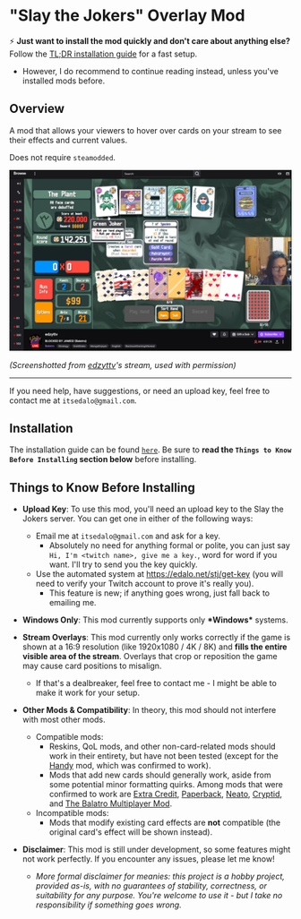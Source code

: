 # "Slay the Jokers" Overlay Mod

⚡ **Just want to install the mod quickly and don't care about anything else?** Follow the [TL;DR installation guide](docs/TLDR-INSTALL.md) for a fast setup.  
- However, I do recommend to continue reading instead, unless you've installed mods before.

## Overview

A mod that allows your viewers to hover over cards on your stream to see their effects and current values.

Does not require `steamodded`.

<img alt="Slay the Jokers Preview Image 1" src="docs/preview1.png" />

*(Screenshotted from [edzyttv](https://www.twitch.tv/edzyttv)'s stream, used with permission)*

---

If you need help, have suggestions, or need an upload key, feel free to contact me at `itsedalo@gmail.com`.

## Installation

The installation guide can be found [`here`](INSTALL.md). Be sure to **read the `Things to Know Before Installing` section below** before installing.

## Things to Know Before Installing

- **Upload Key**: To use this mod, you'll need an upload key to the Slay the Jokers server. You can get one in either of the following ways:
    - Email me at `itsedalo@gmail.com` and ask for a key.
        - Absolutely no need for anything formal or polite, you can just say `Hi, I'm <twitch name>, give me a key.`, word for word if you want. I'll try to send you the key quickly.
    - Use the automated system at https://edalo.net/stj/get-key (you will need to verify your Twitch account to prove it's really you).
        - This feature is new; if anything goes wrong, just fall back to emailing me.

- **Windows Only**: This mod currently supports only **\*Windows\*** systems.

- **Stream Overlays**: This mod currently only works correctly if the game is shown at a 16:9 resolution (like 1920x1080 / 4K / 8K) and **fills the entire visible area of the stream**. Overlays that crop or reposition the game may cause card positions to misalign.
    - If that's a dealbreaker, feel free to contact me - I might be able to make it work for your setup.

- **Other Mods & Compatibility**: In theory, this mod should not interfere with most other mods.
    - Compatible mods:
        - Reskins, QoL mods, and other non-card-related mods should work in their entirety, but have not been tested (except for the [Handy](https://github.com/SleepyG11/HandyBalatro) mod, which was confirmed to work).
        -  Mods that add new cards should generally work, aside from some potential minor formatting quirks. Among mods that were confirmed to work are [Extra Credit](https://github.com/GuilloryCraft/ExtraCredit), [Paperback](https://github.com/Balatro-Paperback/paperback), [Neato](https://github.com/neatoqueen/NeatoJokers), [Cryptid](https://github.com/MathIsFun0/Cryptid), and [The Balatro Multiplayer Mod](https://github.com/V-rtualized/BalatroMultiplayer).
    - Incompatible mods:
        - Mods that modify existing card effects are **not** compatible (the original card's effect will be shown instead).


- **Disclaimer**: This mod is still under development, so some features might not work perfectly. If you encounter any issues, please let me know!
    - *More formal disclaimer for meanies: this project is a hobby project, provided as-is, with no guarantees of stability, correctness, or suitability for any purpose. You're welcome to use it - but I take no responsibility if something goes wrong.*
